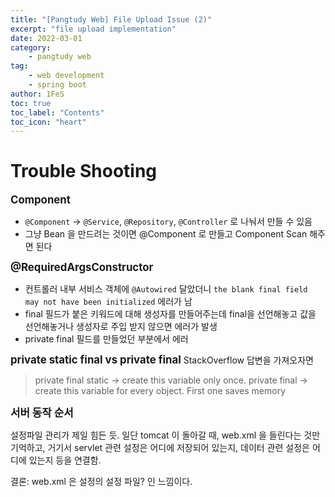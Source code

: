 ```yaml
---
title: "[Pangtudy Web] File Upload Issue (2)"
excerpt: "file upload implementation"
date: 2022-03-01
category:
    - pangtudy web
tag:
    - web development
    - spring boot
author: 1FeS
toc: true
toc_label: "Contents"
toc_icon: "heart"
---
```


# Trouble Shooting

<span style="font-size: 1.2em; font-weight: bold">Component</span>
- `@Component` → `@Service`, `@Repository`, `@Controller` 로 나눠서 만들 수 있음
- 그냥 Bean 을 만드려는 것이면 @Component 로 만들고 Component Scan 해주면 된다

<span style="font-size: 1.2em; font-weight: bold">@RequiredArgsConstructor</span>
- 컨트롤러 내부 서비스 객체에 `@Autowired` 달았더니 `the blank final field may not have been initialized` 에러가 남
- final 필드가 붙은 키워드에 대해 생성자를 만들어주는데 final을 선언해놓고 값을 선언해놓거나 생성자로 주입 받지 않으면 에러가 발생
- private final 필드를 만들었던 부분에서 에러

<span style="font-size: 1.2em; font-weight: bold">private static final vs private final</span>
StackOverflow 답변을 가져오자면
> private final static -> create this variable only once. private final -> create this variable for every object. First one saves memory

<span style="font-size: 1.2em; font-weight: bold">서버 동작 순서</span>

설정파일 관리가 제일 힘든 듯. 일단 tomcat 이 돌아갈 때, web.xml 을 들린다는 것만 기억하고, 거기서 servlet 관련 설정은 어디에 저장되어 있는지, 데이터 관련 설정은 어디에 있는지 등을 연결함.

결론: web.xml 은 설정의 설정 파일? 인 느낌이다.

